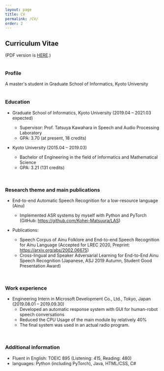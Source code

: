 ```yaml
---
layout: page
title: CV
permalink: /CV/
order: 2
---
```

## Curriculum Vitae
(PDF version is <a href="/assets/CV.pdf" target="_blank">HERE</a>.)  
<br>

### Profile

A master's student in Graduate School of Informatics, Kyoto University  
<br>

### Education

- Graduate School of Informatics, Kyoto University (2019.04 – 2021.03 expected)  
  - Supervisor: Prof. Tatsuya Kawahara in Speech and Audio Processing Laboratory
  - GPA: 3.70 (at present, 18 credits)


- Kyoto University (2015.04 – 2019.03)  
  - Bachelor of Engineering in the field of Informatics and Mathematical Science
  - GPA: 3.21 (131 credits)  
<br>

### Research theme and main publications

- End-to-end Automatic Speech Recognition for a low-resource language (Ainu)
  - Implemented ASR systems by myself with Python and PyTorch
(GitHub: https://github.com/Kohei-Matsuura/LAS)

- Publications:
  - Speech Corpus of Ainu Folklore and End-to-end Speech Recognition for Ainu Language
(Accepted for LREC 2020, Preprint: https://arxiv.org/abs/2002.06675)
  - Cross-lingual and Speaker Adversarial Learning for End-to-End Ainu Speech Recognition
(Japanese, ASJ 2019 Autumn, Student Good Presentation Award)  
<br>

### Work experience

- Engineering Intern in Microsoft Development Co., Ltd., Tokyo, Japan (2019.08.01 – 2019.09.30)
  - Developed an automatic response system with GUI for human-robot speech conversations
  - Reduced the CPU Usage of the main module by relatively 40%
  - The final system was used in an actual radio program.  
<br>

### Additional information
- Fluent in English: TOEIC 895 (Listening: 415, Reading: 480)
- languages: Python (including PyTorch), Java, HTML/CSS, C#

